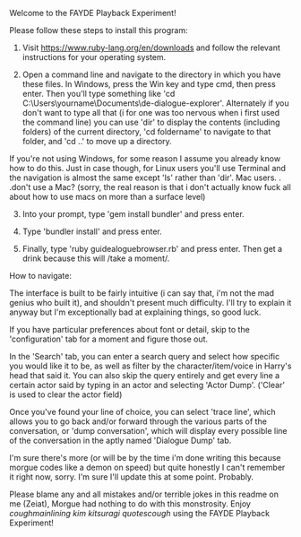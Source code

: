 Welcome to the FAYDE Playback Experiment!

Please follow these steps to install this program:

1) Visit https://www.ruby-lang.org/en/downloads and follow the relevant instructions for your operating system.

2) Open a command line and navigate to the directory in which you have these files. In Windows, press the Win key and type cmd, then press enter. Then you'll type something like 'cd C:\Users\yourname\Documents\de-dialogue-explorer'. Alternately if you don't want to type all that (i for one was too nervous when i first used the command line) you can use 'dir' to display the contents (including folders) of the current directory, 'cd foldername' to navigate to that folder, and 'cd ..' to move up a directory.

If you're not using Windows, for some reason I assume you already know how to do this. Just in case though, for Linux users you'll use Terminal and the navigation is almost the same except 'ls' rather than 'dir'. Mac users. . .don't use a Mac? (sorry, the real reason is that i don't actually know fuck all about how to use macs on more than a surface level)

3) Into your prompt, type 'gem install bundler' and press enter.

4) Type 'bundler install' and press enter.

5) Finally, type 'ruby guidealoguebrowser.rb' and press enter. Then get a drink because this will /take a moment/.

How to navigate:

The interface is built to be fairly intuitive (i can say that, i'm not the mad genius who built it), and shouldn't present much difficulty. I'll try to explain it anyway but I'm exceptionally bad at explaining things, so good luck. 

If you have particular preferences about font or detail, skip to the 'configuration' tab for a moment and figure those out.

In the 'Search' tab, you can enter a search query and select how specific you would like it to be, as well as filter by the character/item/voice in Harry's head that said it. You can also skip the query entirely and get every line a certain actor said by typing in an actor and selecting 'Actor Dump'. ('Clear' is used to clear the actor field)

Once you've found your line of choice, you can select 'trace line', which allows you to go back and/or forward through the various parts of the conversation, or 'dump conversation', which will display every possible line of the conversation in the aptly named 'Dialogue Dump' tab.

I'm sure there's more (or will be by the time i'm done writing this because morgue codes like a demon on speed) but quite honestly I can't remember it right now, sorry. I'm sure I'll update this at some point. Probably.

Please blame any and all mistakes and/or terrible jokes in this readme on me (Zeiat), Morgue had nothing to do with this monstrosity. Enjoy *coughmainlining kim kitsuragi quotescough* using the FAYDE Playback Experiment!